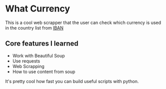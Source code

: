 # What Currency

This is a cool web scrapper that the user can check which currency is used in the country list from [IBAN](https://www.iban.com/currency-codes)

## Core features I learned
* Work with Beautiful Soup
* Use requests
* Web Scrapping
* How to use content from soup

It's pretty cool how fast you can build useful scripts with python.

